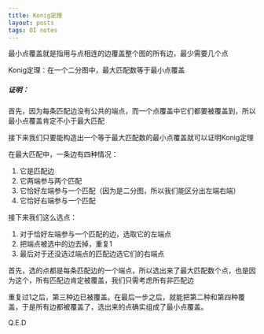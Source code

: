 ```yaml
---
title: Konig定理
layout: posts
tags: OI notes
---
```


最小点覆盖就是指用与点相连的边覆盖整个图的所有边，最少需要几个点

Konig定理：在一个二分图中，最大匹配数等于最小点覆盖

##### 证明：

首先，因为每条匹配边没有公共的端点，而一个点覆盖中它们都要被覆盖到，所以最小点覆盖肯定不小于最大匹配

接下来我们只要能构造出一个等于最大匹配数的最小点覆盖就可以证明Konig定理

在最大匹配中，一条边有四种情况：
1. 它是匹配边
2. 它两端参与两个匹配
3. 它恰好左端参与一个匹配（因为是二分图，所以我们能区分出左端右端）
4. 它恰好右端参与一个匹配

接下来我们这么选点：
1. 对于恰好左端参与一个匹配的边，选取它的左端点
2. 把端点被选中的边去掉，重复1
3. 最后对于还没选过端点的匹配边选它们的右端点

首先，选的点都是每条匹配边的一个端点，所以选出来了最大匹配数个点，也是因为这个，所有匹配边肯定被覆盖，我们只需考虑所有非匹配边

重复过1之后，第三种边已被覆盖。在最后一步之后，就能把第二种和第四种覆盖，于是所有边都被覆盖了，选出来的点确实组成了最小点覆盖。

Q.E.D